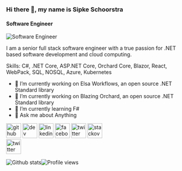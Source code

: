 ### Hi there 👋, my name is Sipke Schoorstra
#### Software Engineer
![Software Engineer](https://miro.medium.com/max/3600/1*24_Rpx6YmD6uZUpNrliGCw.jpeg)

I am a senior full stack software engineer with a true passion for .NET based software development and cloud computing.

Skills: C#, .NET Core, ASP.NET Core, Orchard Core, Blazor,  React, WebPack, SQL, NOSQL, Azure, Kubernetes

* 🔭 I’m currently working on Elsa Workflows, an open source .NET Standard library 
* 🔭 I’m currently working on Blazing Orchard, an open source .NET Standard library 
* 🌱 I’m currently learning F# 
* 💬 Ask me about Anything 

[<img src='https://cdn.jsdelivr.net/npm/simple-icons@3.0.1/icons/github.svg' alt='github' height='40'>](https://github.com/sfmskywalker)  [<img src='https://cdn.jsdelivr.net/npm/simple-icons@3.0.1/icons/dev-dot-to.svg' alt='dev' height='40'>](https://dev.to/sfmskywalker)  [<img src='https://cdn.jsdelivr.net/npm/simple-icons@3.0.1/icons/linkedin.svg' alt='linkedin' height='40'>](https://www.linkedin.com/in/sfmskywalker/)  [<img src='https://cdn.jsdelivr.net/npm/simple-icons@3.0.1/icons/facebook.svg' alt='facebook' height='40'>](https://www.facebook.com/SipkeSchoorstra)  [<img src='https://cdn.jsdelivr.net/npm/simple-icons@3.0.1/icons/twitter.svg' alt='twitter' height='40'>](https://twitter.com/sfmskywalker)  [<img src='https://cdn.jsdelivr.net/npm/simple-icons@3.0.1/icons/stackoverflow.svg' alt='stackoverflow' height='40'>](https://stackoverflow.com/users/690374/sipke-schoorstra)  
[<img src='https://cdn.jsdelivr.net/npm/simple-icons@3.0.1/icons/twitch.svg' alt='twitter' height='40'>](https://www.twitch.tv/sfmskywalker)

![Github stats](https://github-readme-stats.vercel.app/api?username=sfmskywalker&show_icons=true)![Profile views](https://gpvc.arturio.dev/sfmskywalker)  
